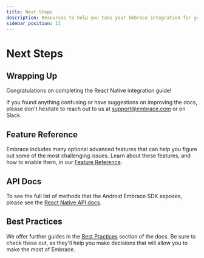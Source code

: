 ```yaml
---
title: Next Steps
description: Resources to help you take your Embrace integration for your React Native application to the next level
sidebar_position: 11
---
```


# Next Steps

## Wrapping Up

Congratulations on completing the React Native integration guide! 

If you found anything confusing or have suggestions on improving the docs,
please don't hesitate to reach out to us at [support@embrace.com](mailto:support@embrace.com) or on Slack.

## Feature Reference

Embrace includes many optional advanced features that can help you figure out some of 
the most challenging issues. Learn about these features, and how to enable them, in
our [Feature Reference](/react-native/features/).

## API Docs

To see the full list of methods that the Android Embrace SDK exposes, please see
the [React Native API docs](/api/react-native/).

## Best Practices

We offer further guides in the [Best Practices](/best-practices/) section of the docs.
Be sure to check these out, as they'll help you make decisions that will allow you to make the most of Embrace.
